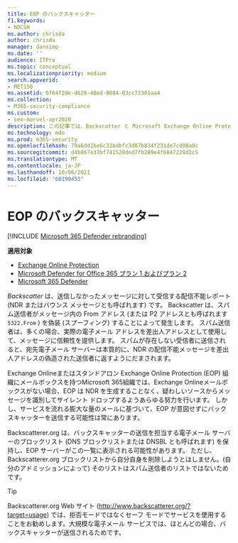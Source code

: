 ```yaml
---
title: EOP のバックスキャッター
f1.keywords:
- NOCSH
ms.author: chrisda
author: chrisda
manager: dansimp
ms.date: ''
audience: ITPro
ms.topic: conceptual
ms.localizationpriority: medium
search.appverid:
- MET150
ms.assetid: 6f64f2de-d626-48ed-8084-03cc72301aa4
ms.collection:
- M365-security-compliance
ms.custom:
- seo-marvel-apr2020
description: この記事では、Backscatter と Microsoft Exchange Online Protection (EOP) について説明します。
ms.technology: mdo
ms.prod: m365-security
ms.openlocfilehash: 79a6dd1be6c33bdbfc3d87b834f231de7cd08a0c
ms.sourcegitcommit: d4b867e37bf741528ded7fb289e4f6847228d2c5
ms.translationtype: MT
ms.contentlocale: ja-JP
ms.lasthandoff: 10/06/2021
ms.locfileid: "60199455"
---
```

# <a name="backscatter-in-eop"></a>EOP のバックスキャッター

[!INCLUDE [Microsoft 365 Defender rebranding](../includes/microsoft-defender-for-office.md)]

**適用対象**
- [Exchange Online Protection](exchange-online-protection-overview.md)
- [Microsoft Defender for Office 365 プラン 1 およびプラン 2](defender-for-office-365.md)
- [Microsoft 365 Defender](../defender/microsoft-365-defender.md)

*Backscatter* は、送信しなかったメッセージに対して受信する配信不能レポート (NDR またはバウンス メッセージとも呼ばれます) です。 Backscatter は、スパム送信者がメッセージ内の From アドレス (または P2 アドレスとも呼ばれます `5322.From` ) を偽装 (スプーフィング) することによって発生します。 スパム送信者は、多くの場合、実際の電子メール アドレスを差出人アドレスとして使用して、メッセージに信頼性を提供します。 スパムが存在しない受信者に送信されると、宛先電子メール サーバーは本質的に、NDR の配信不能メッセージを差出人アドレスの偽造された送信者に返すようにだまされます。

Exchange Onlineまたはスタンドアロン Exchange Online Protection (EOP) 組織にメールボックスを持つMicrosoft 365組織では、Exchange Onlineメールボックスがない場合、EOP は NDR を生成することなく、疑わしいソースからメッセージを識別してサイレント ドロップするようあらゆる努力を行います。 しかし、サービスを流れる膨大な量のメールに基づいて、EOP が意図せずにバックスキャッターを送信する可能性は常にあります。

Backscatterer.org は、バックスキャッターの送信を担当する電子メール サーバーのブロックリスト (DNS ブロックリストまたは DNSBL とも呼ばれます) を保持し、EOP サーバーがこの一覧に表示される可能性があります。 ただし、Backscatterer.org ブロックリストから自分自身を削除しようとはしません。(自分のアドミッションによって) そのリストはスパム送信者のリストではないためです。

> [!TIP]
> Backscatterer.org Web サイト (<http://www.backscatterer.org/?target=usage>) では、拒否モードではなくセーフ モードでサービスを使用することをお勧めします。大規模な電子メール サービスでは、ほとんどの場合、バックスキャッターが送信されるためです。
